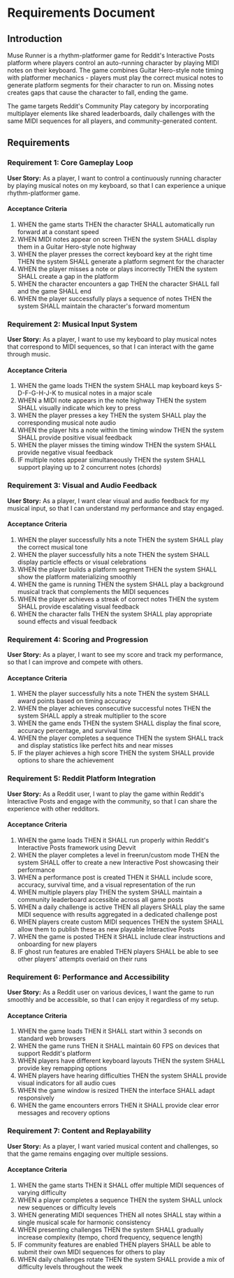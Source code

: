 # Requirements Document

## Introduction

Muse Runner is a rhythm-platformer game for Reddit's Interactive Posts platform where players control an auto-running character by playing MIDI notes on their keyboard. The game combines Guitar Hero-style note timing with platformer mechanics - players must play the correct musical notes to generate platform segments for their character to run on. Missing notes creates gaps that cause the character to fall, ending the game.

The game targets Reddit's Community Play category by incorporating multiplayer elements like shared leaderboards, daily challenges with the same MIDI sequences for all players, and community-generated content.

## Requirements

### Requirement 1: Core Gameplay Loop

**User Story:** As a player, I want to control a continuously running character by playing musical notes on my keyboard, so that I can experience a unique rhythm-platformer game.

#### Acceptance Criteria

1. WHEN the game starts THEN the character SHALL automatically run forward at a constant speed
2. WHEN MIDI notes appear on screen THEN the system SHALL display them in a Guitar Hero-style note highway
3. WHEN the player presses the correct keyboard key at the right time THEN the system SHALL generate a platform segment for the character
4. WHEN the player misses a note or plays incorrectly THEN the system SHALL create a gap in the platform
5. WHEN the character encounters a gap THEN the character SHALL fall and the game SHALL end
6. WHEN the player successfully plays a sequence of notes THEN the system SHALL maintain the character's forward momentum

### Requirement 2: Musical Input System

**User Story:** As a player, I want to use my keyboard to play musical notes that correspond to MIDI sequences, so that I can interact with the game through music.

#### Acceptance Criteria

1. WHEN the game loads THEN the system SHALL map keyboard keys S-D-F-G-H-J-K to musical notes in a major scale
2. WHEN a MIDI note appears in the note highway THEN the system SHALL visually indicate which key to press
3. WHEN the player presses a key THEN the system SHALL play the corresponding musical note audio
4. WHEN the player hits a note within the timing window THEN the system SHALL provide positive visual feedback
5. WHEN the player misses the timing window THEN the system SHALL provide negative visual feedback
6. IF multiple notes appear simultaneously THEN the system SHALL support playing up to 2 concurrent notes (chords)

### Requirement 3: Visual and Audio Feedback

**User Story:** As a player, I want clear visual and audio feedback for my musical input, so that I can understand my performance and stay engaged.

#### Acceptance Criteria

1. WHEN the player successfully hits a note THEN the system SHALL play the correct musical tone
2. WHEN the player successfully hits a note THEN the system SHALL display particle effects or visual celebrations
3. WHEN the player builds a platform segment THEN the system SHALL show the platform materializing smoothly
4. WHEN the game is running THEN the system SHALL play a background musical track that complements the MIDI sequences
5. WHEN the player achieves a streak of correct notes THEN the system SHALL provide escalating visual feedback
6. WHEN the character falls THEN the system SHALL play appropriate sound effects and visual feedback

### Requirement 4: Scoring and Progression

**User Story:** As a player, I want to see my score and track my performance, so that I can improve and compete with others.

#### Acceptance Criteria

1. WHEN the player successfully hits a note THEN the system SHALL award points based on timing accuracy
2. WHEN the player achieves consecutive successful notes THEN the system SHALL apply a streak multiplier to the score
3. WHEN the game ends THEN the system SHALL display the final score, accuracy percentage, and survival time
4. WHEN the player completes a sequence THEN the system SHALL track and display statistics like perfect hits and near misses
5. IF the player achieves a high score THEN the system SHALL provide options to share the achievement

### Requirement 5: Reddit Platform Integration

**User Story:** As a Reddit user, I want to play the game within Reddit's Interactive Posts and engage with the community, so that I can share the experience with other redditors.

#### Acceptance Criteria

1. WHEN the game loads THEN it SHALL run properly within Reddit's Interactive Posts framework using Devvit
2. WHEN the player completes a level in freerun/custom mode THEN the system SHALL offer to create a new Interactive Post showcasing their performance
3. WHEN a performance post is created THEN it SHALL include score, accuracy, survival time, and a visual representation of the run
4. WHEN multiple players play THEN the system SHALL maintain a community leaderboard accessible across all game posts
5. WHEN a daily challenge is active THEN all players SHALL play the same MIDI sequence with results aggregated in a dedicated challenge post
6. WHEN players create custom MIDI sequences THEN the system SHALL allow them to publish these as new playable Interactive Posts
7. WHEN the game is posted THEN it SHALL include clear instructions and onboarding for new players
8. IF ghost run features are enabled THEN players SHALL be able to see other players' attempts overlaid on their runs

### Requirement 6: Performance and Accessibility

**User Story:** As a Reddit user on various devices, I want the game to run smoothly and be accessible, so that I can enjoy it regardless of my setup.

#### Acceptance Criteria

1. WHEN the game loads THEN it SHALL start within 3 seconds on standard web browsers
2. WHEN the game runs THEN it SHALL maintain 60 FPS on devices that support Reddit's platform
3. WHEN players have different keyboard layouts THEN the system SHALL provide key remapping options
4. WHEN players have hearing difficulties THEN the system SHALL provide visual indicators for all audio cues
5. WHEN the game window is resized THEN the interface SHALL adapt responsively
6. WHEN the game encounters errors THEN it SHALL provide clear error messages and recovery options

### Requirement 7: Content and Replayability

**User Story:** As a player, I want varied musical content and challenges, so that the game remains engaging over multiple sessions.

#### Acceptance Criteria

1. WHEN the game starts THEN it SHALL offer multiple MIDI sequences of varying difficulty
2. WHEN a player completes a sequence THEN the system SHALL unlock new sequences or difficulty levels
3. WHEN generating MIDI sequences THEN all notes SHALL stay within a single musical scale for harmonic consistency
4. WHEN presenting challenges THEN the system SHALL gradually increase complexity (tempo, chord frequency, sequence length)
5. IF community features are enabled THEN players SHALL be able to submit their own MIDI sequences for others to play
6. WHEN daily challenges rotate THEN the system SHALL provide a mix of difficulty levels throughout the week
